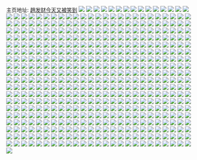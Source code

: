 主页地址: [趙发财今天又被笑到](https://weibo.com/u/5684111002) 
![](https://wx4.sinaimg.cn/mw2000/006cFWVIly1gjsr6gbiraj32c02c0e83.jpg) 
![](https://wx4.sinaimg.cn/mw2000/006cFWVIly1gjsr6ipgqvj31o0280u0x.jpg) 
![](https://wx4.sinaimg.cn/mw2000/006cFWVIly1gjsr6vbry5j31or1or1kx.jpg) 
![](https://wx4.sinaimg.cn/mw2000/006cFWVIly1gjsr6lhao8j31mx1nzqv5.jpg) 
![](https://wx4.sinaimg.cn/mw2000/006cFWVIly1gjsr69q359j31lc24g4qp.jpg) 
![](https://wx4.sinaimg.cn/mw2000/006cFWVIly1gjj5p9ngl9j33402c04qq.jpg) 
![](https://wx4.sinaimg.cn/mw2000/006cFWVIly1gjj5pb7f4vj31uq1uq1kx.jpg) 
![](https://wx4.sinaimg.cn/mw2000/006cFWVIly1gjj5p6pinlj32c02c0u0x.jpg) 
![](https://wx4.sinaimg.cn/mw2000/006cFWVIly1gjht0ataz4j32c02c04qp.jpg) 
![](https://wx4.sinaimg.cn/mw2000/006cFWVIly1gjht0crvb8j30n00yigvy.jpg) 
![](https://wx4.sinaimg.cn/mw2000/006cFWVIly1gjgtf0pxlsj316o16mkbh.jpg) 
![](https://wx4.sinaimg.cn/mw2000/006cFWVIly1gjgtf3h70oj33402c0qv5.jpg) 
![](https://wx4.sinaimg.cn/mw2000/006cFWVIly1gjgtf1l37sj316o16mhb4.jpg) 
![](https://wx4.sinaimg.cn/mw2000/006cFWVIly1gjgtf8425xj31o02807wi.jpg) 
![](https://wx4.sinaimg.cn/mw2000/006cFWVIly1gjgtg674v3j30n00ukah2.jpg) 
![](https://wx4.sinaimg.cn/mw2000/006cFWVIly1gjgtfb6g22j31o0280e82.jpg) 
![](https://wx4.sinaimg.cn/mw2000/006cFWVIly1gjgtfi16fpj32801o0npe.jpg) 
![](https://wx4.sinaimg.cn/mw2000/006cFWVIly1gjgtfee174j31o0280x6p.jpg) 
![](https://wx4.sinaimg.cn/mw2000/006cFWVIly1gjgtflgy0mj32801o0npe.jpg) 
![](https://wx4.sinaimg.cn/mw2000/006cFWVIly1gjgtg1dkv1j32801o0npe.jpg) 
![](https://wx4.sinaimg.cn/mw2000/006cFWVIly1gjgtg9x9ucj33402c0u0y.jpg) 
![](https://wx4.sinaimg.cn/mw2000/006cFWVIly1gjgtfwve0zj32801o0qv6.jpg) 
![](https://wx4.sinaimg.cn/mw2000/006cFWVIly1gjgtfoyeh9j32801o0qv6.jpg) 
![](https://wx4.sinaimg.cn/mw2000/006cFWVIly1gjgtfsaa9mj32801o0hdu.jpg) 
![](https://wx4.sinaimg.cn/mw2000/006cFWVIly1gjgtg5hr70j32801o01kz.jpg) 
![](https://wx4.sinaimg.cn/mw2000/006cFWVIly1gjgtgei4bkj32801o0qv6.jpg) 
![](https://wx4.sinaimg.cn/mw2000/006cFWVIly1gjgtezhmgbj33402c0x6p.jpg) 
![](https://wx4.sinaimg.cn/mw2000/006cFWVIly1gjgtgi0ndbj32801o0hdu.jpg) 
![](https://wx4.sinaimg.cn/mw2000/006cFWVIly1gjgqlmjvx2j31400u0jzh.jpg) 
![](https://wx4.sinaimg.cn/mw2000/006cFWVIly1gjgql7zgg2j31170u04ab.jpg) 
![](https://wx4.sinaimg.cn/mw2000/006cFWVIly1gjgqlkhnjqj31400u0do3.jpg) 
![](https://wx4.sinaimg.cn/mw2000/006cFWVIly1gjgqldgxxtj30u0140k67.jpg) 
![](https://wx4.sinaimg.cn/mw2000/006cFWVIly1gjgqlipjyij31400u0wvj.jpg) 
![](https://wx4.sinaimg.cn/mw2000/006cFWVIly1gjgqlfz111j30u012cqht.jpg) 
![](https://wx4.sinaimg.cn/mw2000/006cFWVIly1gjgqlhmu83j30u00u07fx.jpg) 
![](https://wx4.sinaimg.cn/mw2000/006cFWVIly1gjgqljno5ej31400u0ti4.jpg) 
![](https://wx4.sinaimg.cn/mw2000/006cFWVIly1gjgqlljiaij30u00u047o.jpg) 
![](https://wx4.sinaimg.cn/mw2000/006cFWVIgy1gjg656pi91j33402c07wi.jpg) 
![](https://wx4.sinaimg.cn/mw2000/006cFWVIgy1gjg65j1a2xj32801o04qq.jpg) 
![](https://wx4.sinaimg.cn/mw2000/006cFWVIgy1gjg659ke00j32c02c0hdt.jpg) 
![](https://wx4.sinaimg.cn/mw2000/006cFWVIgy1gjg65brrpoj32c02c0u0x.jpg) 
![](https://wx4.sinaimg.cn/mw2000/006cFWVIgy1gjg65doup3j32c02c0u0x.jpg) 
![](https://wx4.sinaimg.cn/mw2000/006cFWVIgy1gjg65qancaj32rp22shdt.jpg) 
![](https://wx4.sinaimg.cn/mw2000/006cFWVIly1gjcj6kvpfaj32c02c0e81.jpg) 
![](https://wx4.sinaimg.cn/mw2000/006cFWVIly1gjcj6419t9j32c02c0kjn.jpg) 
![](https://wx4.sinaimg.cn/mw2000/006cFWVIly1gjcj6j5ctoj31zc1zce81.jpg) 
![](https://wx4.sinaimg.cn/mw2000/006cFWVIly1gjcj6d5femj31o01o0qv5.jpg) 
![](https://wx4.sinaimg.cn/mw2000/006cFWVIly1gjcj6h28zfj31jp1jphdt.jpg) 
![](https://wx4.sinaimg.cn/mw2000/006cFWVIly1gjcj6f6b5bj31o01o0qv5.jpg) 
![](https://wx4.sinaimg.cn/mw2000/006cFWVIly1gjcj613vo2j32c02c0kjl.jpg) 
![](https://wx4.sinaimg.cn/mw2000/006cFWVIly1gjcj6bbfljj31o01o0x6p.jpg) 
![](https://wx4.sinaimg.cn/mw2000/006cFWVIly1gjcj65udbuj32c02c0kjm.jpg) 
![](https://wx4.sinaimg.cn/mw2000/006cFWVIly1gjadm3ye8dj314u14ungg.jpg) 
![](https://wx4.sinaimg.cn/mw2000/006cFWVIly1gj7sligy13j30u00u0dqf.jpg) 
![](https://wx4.sinaimg.cn/mw2000/006cFWVIly1gj7sljdb58j30u00u0gut.jpg) 
![](https://wx4.sinaimg.cn/mw2000/006cFWVIly1gj7slkdw61j30u00u0qdo.jpg) 
![](https://wx4.sinaimg.cn/mw2000/006cFWVIly1gj7slhgsc7j30u00u0n6i.jpg) 
![](https://wx4.sinaimg.cn/mw2000/006cFWVIly1gj32p5ffosj32801o0e82.jpg) 
![](https://wx4.sinaimg.cn/mw2000/006cFWVIly1gj32p5xyjhj30m90m948w.jpg) 
![](https://wx4.sinaimg.cn/mw2000/006cFWVIly1gj32p72ollj32c02c07wi.jpg) 
![](https://wx4.sinaimg.cn/mw2000/006cFWVIly1gj32p7fjjtj30lb0la448.jpg) 
![](https://wx4.sinaimg.cn/mw2000/006cFWVIly1gj1psrf4e3j30u00u0n6x.jpg) 
![](https://wx4.sinaimg.cn/mw2000/006cFWVIly1gj1psr04slj30mw0mw0uo.jpg) 
![](https://wx4.sinaimg.cn/mw2000/006cFWVIly1gj1psrvz4uj30u00u0k1y.jpg) 
![](https://wx4.sinaimg.cn/mw2000/006cFWVIly1giwbzsp75uj32c02c0e82.jpg) 
![](https://wx4.sinaimg.cn/mw2000/006cFWVIly1giwbzxgo9cj32c02c0hdt.jpg) 
![](https://wx4.sinaimg.cn/mw2000/006cFWVIly1giwbzudcklj32c02c0qv5.jpg) 
![](https://wx4.sinaimg.cn/mw2000/006cFWVIly1giwbzvvqwyj32c02c0kjm.jpg) 
![](https://wx4.sinaimg.cn/mw2000/006cFWVIly1giwc008wa3j31zx1zxx6p.jpg) 
![](https://wx4.sinaimg.cn/mw2000/006cFWVIly1giwbzwsfk7j31ig1ig1kx.jpg) 
![](https://wx4.sinaimg.cn/mw2000/006cFWVIly1giwbztprjzj31o01o0qv6.jpg) 
![](https://wx4.sinaimg.cn/mw2000/006cFWVIly1giwbzrm27hj31o01o0kjm.jpg) 
![](https://wx4.sinaimg.cn/mw2000/006cFWVIly1giwbzzdvm5j31o01o0qv6.jpg) 
![](https://wx4.sinaimg.cn/mw2000/006cFWVIly1gilto2vlqfj30u00u046e.jpg) 
![](https://wx4.sinaimg.cn/mw2000/006cFWVIly1gikobzmhdsj30u00u0ti3.jpg) 
![](https://wx4.sinaimg.cn/mw2000/006cFWVIly1gikoc1w6lcj31400u0qef.jpg) 
![](https://wx4.sinaimg.cn/mw2000/006cFWVIly1gikoby275nj30o50o5wh7.jpg) 
![](https://wx4.sinaimg.cn/mw2000/006cFWVIly1gikoc33bpdj30u00u0qck.jpg) 
![](https://wx4.sinaimg.cn/mw2000/006cFWVIly1gi860ld4ctj30u00u0kg2.jpg) 
![](https://wx4.sinaimg.cn/mw2000/006cFWVIly1gi85xf6ex8j30u00u0kf6.jpg) 
![](https://wx4.sinaimg.cn/mw2000/006cFWVIly1gi3gguz7nlj31ux1tykcc.jpg) 
![](https://wx4.sinaimg.cn/mw2000/006cFWVIly1gi3ggt6h8sj32c02c0npd.jpg) 
![](https://wx4.sinaimg.cn/mw2000/006cFWVIly1gi3ggwh5aaj32c02c0u0x.jpg) 
![](https://wx4.sinaimg.cn/mw2000/006cFWVIly1gi3ggxao6yj30wd0wddp8.jpg) 
![](https://wx4.sinaimg.cn/mw2000/006cFWVIly1gi3gabzbdyj32c02c0hdv.jpg) 
![](https://wx4.sinaimg.cn/mw2000/006cFWVIly1gi3gaex08ij32c02c04qs.jpg) 
![](https://wx4.sinaimg.cn/mw2000/006cFWVIly1gi3gagr00mj32c02c0b2a.jpg) 
![](https://wx4.sinaimg.cn/mw2000/006cFWVIly1gi3gahzzl5j32c02c07wi.jpg) 
![](https://wx4.sinaimg.cn/mw2000/006cFWVIly1gi3ga9urc7j3143143wsl.jpg) 
![](https://wx4.sinaimg.cn/mw2000/006cFWVIly1gi3gal3ni9j32c02c07wi.jpg) 
![](https://wx4.sinaimg.cn/mw2000/006cFWVIly1gi13mtp8o9j31400u0k1i.jpg) 
![](https://wx4.sinaimg.cn/mw2000/006cFWVIly1gi13mt8qgqj31410u0apf.jpg) 
![](https://wx4.sinaimg.cn/mw2000/006cFWVIly1gi13mubvsuj30u00u0n3y.jpg) 
![](https://wx4.sinaimg.cn/mw2000/006cFWVIly1gi13munz7kj31400u0aji.jpg) 
![](https://wx4.sinaimg.cn/mw2000/006cFWVIly1gi13mv45yvj30u00u0n6e.jpg) 
![](https://wx4.sinaimg.cn/mw2000/006cFWVIly1gi13ms5r8gj30u00u047p.jpg) 
![](https://wx4.sinaimg.cn/mw2000/006cFWVIly1gi13mvqbwij30u00u0116.jpg) 
![](https://wx4.sinaimg.cn/mw2000/006cFWVIly1gi13mw1mmjj30u00u049w.jpg) 
![](https://wx4.sinaimg.cn/mw2000/006cFWVIly1gi13msl625j30u00u0tic.jpg) 
![](https://wx4.sinaimg.cn/mw2000/006cFWVIly1ghx60np2xrj31400u0akb.jpg) 
![](https://wx4.sinaimg.cn/mw2000/006cFWVIly1ghx60n884rj31400u0wo0.jpg) 
![](https://wx4.sinaimg.cn/mw2000/006cFWVIly1ghx60mdpevj31400u0q9t.jpg) 
![](https://wx4.sinaimg.cn/mw2000/006cFWVIly1ghn5culjkrj310w0u0woz.jpg) 
![](https://wx4.sinaimg.cn/mw2000/006cFWVIly1ghn5cwpqmcj30u00u010d.jpg) 
![](https://wx4.sinaimg.cn/mw2000/006cFWVIly1ghn5cve7btj30u00u0n3v.jpg) 
![](https://wx4.sinaimg.cn/mw2000/006cFWVIly1ghn5cw28scj30u00u0jz4.jpg) 
![](https://wx4.sinaimg.cn/mw2000/006cFWVIly1ghli82my1yj32c02c0qv5.jpg) 
![](https://wx4.sinaimg.cn/mw2000/006cFWVIly1ghli7vrh45j32801o0x6p.jpg) 
![](https://wx4.sinaimg.cn/mw2000/006cFWVIly1ghli7wia73j31kw16o7wh.jpg) 
![](https://wx4.sinaimg.cn/mw2000/006cFWVIly1ghli7xmu3wj31o0280b2a.jpg) 
![](https://wx4.sinaimg.cn/mw2000/006cFWVIly1ghli7yawbcj31kw16ox6p.jpg) 
![](https://wx4.sinaimg.cn/mw2000/006cFWVIly1ghli809yrpj31o0280x6p.jpg) 
![](https://wx4.sinaimg.cn/mw2000/006cFWVIly1ghli7yzreij31o01o04qp.jpg) 
![](https://wx4.sinaimg.cn/mw2000/006cFWVIly1ghli818iahj32801o0u0x.jpg) 
![](https://wx4.sinaimg.cn/mw2000/006cFWVIly1ghli7zhhjcj31yk1gy4qp.jpg) 
![](https://wx4.sinaimg.cn/mw2000/006cFWVIly1ghkykf4l87j31kw16o1kx.jpg) 
![](https://wx4.sinaimg.cn/mw2000/006cFWVIly1ghkykefsplj316o1kwqpe.jpg) 
![](https://wx4.sinaimg.cn/mw2000/006cFWVIly1ghkykg9sosj33402c0b2a.jpg) 
![](https://wx4.sinaimg.cn/mw2000/006cFWVIly1ghkykaxgg3j30n00uo7e9.jpg) 
![](https://wx4.sinaimg.cn/mw2000/006cFWVIly1ghkyke0tucj30n00yi4dv.jpg) 
![](https://wx4.sinaimg.cn/mw2000/006cFWVIly1ghkykbrf84j30n01a0dvd.jpg) 
![](https://wx4.sinaimg.cn/mw2000/006cFWVIly1ghkykbajxtj30n00yiduo.jpg) 
![](https://wx4.sinaimg.cn/mw2000/006cFWVIly1ghkykd11uvj30n00yi4b4.jpg) 
![](https://wx4.sinaimg.cn/mw2000/006cFWVIly1ghkykahz38j30n00yiaoz.jpg) 
![](https://wx4.sinaimg.cn/mw2000/006cFWVIly1ghkq9qvi7ij30u00u012o.jpg) 
![](https://wx4.sinaimg.cn/mw2000/006cFWVIly1ghkq9phz40j30u00u0gv6.jpg) 
![](https://wx4.sinaimg.cn/mw2000/006cFWVIly1ghkq9rdqocj30u00u0aiw.jpg) 
![](https://wx4.sinaimg.cn/mw2000/006cFWVIly1ghki1hp4buj30n00yi49m.jpg) 
![](https://wx4.sinaimg.cn/mw2000/006cFWVIly1ghf3e23i9cj31400u0dp8.jpg) 
![](https://wx4.sinaimg.cn/mw2000/006cFWVIly1ghf3e1ogexj30u00u0k4i.jpg) 
![](https://wx4.sinaimg.cn/mw2000/006cFWVIly1ghf3e2fj17j31400u07e8.jpg) 
![](https://wx4.sinaimg.cn/mw2000/006cFWVIly1ghf3e2sjh1j31400u0gvh.jpg) 
![](https://wx4.sinaimg.cn/mw2000/006cFWVIly1ghbc2zzjtoj30u00u0wlc.jpg) 
![](https://wx4.sinaimg.cn/mw2000/006cFWVIly1ghbc313o16j30u00u077z.jpg) 
![](https://wx4.sinaimg.cn/mw2000/006cFWVIly1ghaelx4fxwj31400u0476.jpg) 
![](https://wx4.sinaimg.cn/mw2000/006cFWVIly1gh6n25tg3dj30u00u04qp.jpg) 
![](https://wx4.sinaimg.cn/mw2000/006cFWVIly1gh4v2pp0mtj33402c0qv6.jpg) 
![](https://wx4.sinaimg.cn/mw2000/006cFWVIly1gh4v2vchuaj32c02c0u10.jpg) 
![](https://wx4.sinaimg.cn/mw2000/006cFWVIly1gh4v2olbwaj33402c0u0y.jpg) 
![](https://wx4.sinaimg.cn/mw2000/006cFWVIly1gh4v2qof7uj33402c0kjm.jpg) 
![](https://wx4.sinaimg.cn/mw2000/006cFWVIly1gh4v2st18wj33402c01ky.jpg) 
![](https://wx4.sinaimg.cn/mw2000/006cFWVIly1gh4v2rrscaj33402c0x6p.jpg) 
![](https://wx4.sinaimg.cn/mw2000/006cFWVIly1gh4v19ir42j30xo0u0gu8.jpg) 
![](https://wx4.sinaimg.cn/mw2000/006cFWVIly1gh4v1963y0j31400u04ah.jpg) 
![](https://wx4.sinaimg.cn/mw2000/006cFWVIly1gh4v19vconj30u0140gz1.jpg) 
![](https://wx4.sinaimg.cn/mw2000/006cFWVIly1gh4v1a7ch2j31400u0tke.jpg) 
![](https://wx4.sinaimg.cn/mw2000/006cFWVIly1gh4v1au4w1j31400u0qei.jpg) 
![](https://wx4.sinaimg.cn/mw2000/006cFWVIly1gh4v1ajhcsj31400u0dqb.jpg) 
![](https://wx4.sinaimg.cn/mw2000/006cFWVIly1gh01gzp4roj32801o0hdu.jpg) 
![](https://wx4.sinaimg.cn/mw2000/006cFWVIly1gh01h2oh1hj32801o0qv5.jpg) 
![](https://wx4.sinaimg.cn/mw2000/006cFWVIly1gh01gvsubmj32801o0e82.jpg) 
![](https://wx4.sinaimg.cn/mw2000/006cFWVIly1ggn1w2cobkj31m61m64qp.jpg) 
![](https://wx4.sinaimg.cn/mw2000/006cFWVIly1ggn1w9pt2cj31lm1lm4qp.jpg) 
![](https://wx4.sinaimg.cn/mw2000/006cFWVIly1ggn1w77oewj31o01o01kx.jpg) 
![](https://wx4.sinaimg.cn/mw2000/006cFWVIly1ggn1w5g1nvj31o01o07wh.jpg) 
![](https://wx4.sinaimg.cn/mw2000/006cFWVIly1ggn1w3604jj30sn0uqth4.jpg) 
![](https://wx4.sinaimg.cn/mw2000/006cFWVIly1ggn1we374pj31o01o04qp.jpg) 
![](https://wx4.sinaimg.cn/mw2000/006cFWVIly1ggn1wgb3wbj31lv1lv4qp.jpg) 
![](https://wx4.sinaimg.cn/mw2000/006cFWVIly1ggn1wbr0nsj31o01o01kx.jpg) 
![](https://wx4.sinaimg.cn/mw2000/006cFWVIly1ggn1wiyqqbj31o01o04qp.jpg) 
![](https://wx4.sinaimg.cn/mw2000/006cFWVIly1ggmqc88yx5j30u00u00vb.jpg) 
![](https://wx4.sinaimg.cn/mw2000/006cFWVIly1ggmqca436dj31e61e61kx.jpg) 
![](https://wx4.sinaimg.cn/mw2000/006cFWVIly1ggmqc8mhgqj30u00u0act.jpg) 
![](https://wx4.sinaimg.cn/mw2000/006cFWVIly1ggmqc7bhghj32c02c0h5q.jpg) 
![](https://wx4.sinaimg.cn/mw2000/006cFWVIly1ggju9osvamj32c02c0kbk.jpg) 
![](https://wx4.sinaimg.cn/mw2000/006cFWVIly1ggju9tt00qj32c02c0e83.jpg) 
![](https://wx4.sinaimg.cn/mw2000/006cFWVIly1ggju9vjd76j32c02c0ase.jpg) 
![](https://wx4.sinaimg.cn/mw2000/006cFWVIly1ggju9fmet6j31n21m64qp.jpg) 
![](https://wx4.sinaimg.cn/mw2000/006cFWVIly1ggju9n0ff4j32c02c01kx.jpg) 
![](https://wx4.sinaimg.cn/mw2000/006cFWVIly1ggju9zduvgj31nm1o07wh.jpg) 
![](https://wx4.sinaimg.cn/mw2000/006cFWVIly1ggju9i4181j32io1f0kjl.jpg) 
![](https://wx4.sinaimg.cn/mw2000/006cFWVIly1ggju9ixcioj316o1ku15q.jpg) 
![](https://wx4.sinaimg.cn/mw2000/006cFWVIly1ggju9lb96jj32io1f0npd.jpg) 
![](https://wx4.sinaimg.cn/mw2000/006cFWVIly1gghbh08gx8j31o0280kjl.jpg) 
![](https://wx4.sinaimg.cn/mw2000/006cFWVIly1gghbgxt4fuj32c02c0hdt.jpg) 
![](https://wx4.sinaimg.cn/mw2000/006cFWVIly1gghbh1ahhyj32801o0hdt.jpg) 
![](https://wx4.sinaimg.cn/mw2000/006cFWVIly1ggf4lj13bfj32c02c04ca.jpg) 
![](https://wx4.sinaimg.cn/mw2000/006cFWVIly1ggf4milct9j31o01o0twb.jpg) 
![](https://wx4.sinaimg.cn/mw2000/006cFWVIly1ggf4mdh4mej31400u0ti2.jpg) 
![](https://wx4.sinaimg.cn/mw2000/006cFWVIly1ggf4n2i9cej32801o0hdt.jpg) 
![](https://wx4.sinaimg.cn/mw2000/006cFWVIly1ggf4lck36nj30ed0edmx1.jpg) 
![](https://wx4.sinaimg.cn/mw2000/006cFWVIly1ggf4nbewljj32801o0u0x.jpg) 
![](https://wx4.sinaimg.cn/mw2000/006cFWVIly1ggf4nfnuvxj32801o0kj8.jpg) 
![](https://wx4.sinaimg.cn/mw2000/006cFWVIly1ggf4pej6g5j33402c0hdy.jpg) 
![](https://wx4.sinaimg.cn/mw2000/006cFWVIly1ggf4phokm1j31o01o04qp.jpg) 
![](https://wx4.sinaimg.cn/mw2000/006cFWVIly1ggf4jcw63zj32c02c0na3.jpg) 
![](https://wx4.sinaimg.cn/mw2000/006cFWVIly1ggf4jqeglzj31ir1cfkjl.jpg) 
![](https://wx4.sinaimg.cn/mw2000/006cFWVIly1ggf4jiebupj30uq0sqgrg.jpg) 
![](https://wx4.sinaimg.cn/mw2000/006cFWVIly1ggf4jyl84cj32c02c0e81.jpg) 
![](https://wx4.sinaimg.cn/mw2000/006cFWVIly1ggf4k3qlpcj32c02c0000.jpg) 
![](https://wx4.sinaimg.cn/mw2000/006cFWVIly1ggf4k1bdxqj32c02c0kjl.jpg) 
![](https://wx4.sinaimg.cn/mw2000/006cFWVIly1ggdy3r7vgnj31400u0gzo.jpg) 
![](https://wx4.sinaimg.cn/mw2000/006cFWVIly1ggdy3q0zzfj32c02c0qv5.jpg) 
![](https://wx4.sinaimg.cn/mw2000/006cFWVIly1ggdy3sf1ogj31400u0qe1.jpg) 
![](https://wx4.sinaimg.cn/mw2000/006cFWVIly1ggdy3kheqmj32801o0hdt.jpg) 
![](https://wx4.sinaimg.cn/mw2000/006cFWVIly1ggdy3mgjkzj32c02c0atx.jpg) 
![](https://wx4.sinaimg.cn/mw2000/006cFWVIly1ggdy3hbkxaj31o01o0e81.jpg) 
![](https://wx4.sinaimg.cn/mw2000/006cFWVIly1ggbn608d1tj32c02c0axq.jpg) 
![](https://wx4.sinaimg.cn/mw2000/006cFWVIly1ggbn5ybtqtj321d2901ky.jpg) 
![](https://wx4.sinaimg.cn/mw2000/006cFWVIly1ggbn663gexj32c02c0npd.jpg) 
![](https://wx4.sinaimg.cn/mw2000/006cFWVIly1ggbn67hdbjj32c02c0h0y.jpg) 
![](https://wx4.sinaimg.cn/mw2000/006cFWVIly1ggbn6tgssjj30u00u0hdt.jpg) 
![](https://wx4.sinaimg.cn/mw2000/006cFWVIly1ggbn5v80x3j32c02c0x6p.jpg) 
![](https://wx4.sinaimg.cn/mw2000/006cFWVIly1ggbn6e1dc3j32c02c0npd.jpg) 
![](https://wx4.sinaimg.cn/mw2000/006cFWVIly1ggbn6gnps2j30u00u042a.jpg) 
![](https://wx4.sinaimg.cn/mw2000/006cFWVIly1ggbn6fpq3aj32c02c0e0n.jpg) 
![](https://wx4.sinaimg.cn/mw2000/006cFWVIly1gg62cckgwtj30u00u0gug.jpg) 
![](https://wx4.sinaimg.cn/mw2000/006cFWVIly1gg62cfd1idj32c02c0b29.jpg) 
![](https://wx4.sinaimg.cn/mw2000/006cFWVIly1gg62c8g71wj32c02alx6p.jpg) 
![](https://wx4.sinaimg.cn/mw2000/006cFWVIly1gg62c40lfij31400u04a1.jpg) 
![](https://wx4.sinaimg.cn/mw2000/006cFWVIly1gg62c5t4plj31o01o04qp.jpg) 
![](https://wx4.sinaimg.cn/mw2000/006cFWVIly1gg62cd7j3hj31400u04cc.jpg) 
![](https://wx4.sinaimg.cn/mw2000/006cFWVIly1gg62caa3wrj31o01o0b29.jpg) 
![](https://wx4.sinaimg.cn/mw2000/006cFWVIly1gg62cdmxotj30up0uwjxc.jpg) 
![](https://wx4.sinaimg.cn/mw2000/006cFWVIly1gg62cbyuksj31o01o04qp.jpg) 
![](https://wx4.sinaimg.cn/mw2000/006cFWVIly1gg4siue2m8j30jl0js42u.jpg) 
![](https://wx4.sinaimg.cn/mw2000/006cFWVIly1gg4situ6v0j30u00u0gsa.jpg) 
![](https://wx4.sinaimg.cn/mw2000/006cFWVIly1gg4sj4snpnj33402c0e82.jpg) 
![](https://wx4.sinaimg.cn/mw2000/006cFWVIly1gg4sj1di03j31o01o04qp.jpg) 
![](https://wx4.sinaimg.cn/mw2000/006cFWVIly1gg4sj0cp7jj31o01o0u0x.jpg) 
![](https://wx4.sinaimg.cn/mw2000/006cFWVIly1gg4sj25pmkj31o01o01bi.jpg) 
![](https://wx4.sinaimg.cn/mw2000/006cFWVIly1gg4sj36mfej318z1cbe59.jpg) 
![](https://wx4.sinaimg.cn/mw2000/006cFWVIly1gg4sixfkr3j32c02c0u0z.jpg) 
![](https://wx4.sinaimg.cn/mw2000/006cFWVIly1gg4siz35v7j31o01o0qv5.jpg) 
![](https://wx4.sinaimg.cn/mw2000/006cFWVIly1gg3ia4zb65j30u00u0avt.jpg) 
![](https://wx4.sinaimg.cn/mw2000/006cFWVIly1gg2kem9nksj32c02c0u0y.jpg) 
![](https://wx4.sinaimg.cn/mw2000/006cFWVIly1gg2kemyl31j31o01o0qtt.jpg) 
![](https://wx4.sinaimg.cn/mw2000/006cFWVIly1gg2keo6cwij32c02c0kjl.jpg) 
![](https://wx4.sinaimg.cn/mw2000/006cFWVIly1gg2keouydpj31o01o01kx.jpg) 
![](https://wx4.sinaimg.cn/mw2000/006cFWVIly1gg2keptz0uj31o01o01kx.jpg) 
![](https://wx4.sinaimg.cn/mw2000/006cFWVIly1gg2kel6srcj31o01o01kx.jpg) 
![](https://wx4.sinaimg.cn/mw2000/006cFWVIly1gg2keqeqwzj32c02c0kjl.jpg) 
![](https://wx4.sinaimg.cn/mw2000/006cFWVIly1gg2kerwm43j31o01o04qp.jpg) 
![](https://wx4.sinaimg.cn/mw2000/006cFWVIly1gg2ker8d82j32c02c0npd.jpg) 
![](https://wx4.sinaimg.cn/mw2000/006cFWVIly1gfz02c204lj32c02c04qq.jpg) 
![](https://wx4.sinaimg.cn/mw2000/006cFWVIly1gfz029jxqdj31js1jskhp.jpg) 
![](https://wx4.sinaimg.cn/mw2000/006cFWVIly1gfz02dfb2cj31qm1qmb29.jpg) 
![](https://wx4.sinaimg.cn/mw2000/006cFWVIly1gfz02a1d7gj31me1o01kx.jpg) 
![](https://wx4.sinaimg.cn/mw2000/006cFWVIly1gfz02b1oybj32c02c07wi.jpg) 
![](https://wx4.sinaimg.cn/mw2000/006cFWVIly1gfz0291w93j31lm1lm4qp.jpg) 
![](https://wx4.sinaimg.cn/mw2000/006cFWVIly1gfz02eena0j32c02c0dth.jpg) 
![](https://wx4.sinaimg.cn/mw2000/006cFWVIly1gfz02fofnmj32c02c01ky.jpg) 
![](https://wx4.sinaimg.cn/mw2000/006cFWVIly1gfz02mxknjj30ku0kj79r.jpg) 
![](https://wx4.sinaimg.cn/mw2000/006cFWVIly1gfvig3k043j30jg0l6gpj.jpg) 
![](https://wx4.sinaimg.cn/mw2000/006cFWVIly1gfso0qpblsj31400u0ac7.jpg) 
![](https://wx4.sinaimg.cn/mw2000/006cFWVIly1gfso0r2ivrj30j60i6q48.jpg) 
![](https://wx4.sinaimg.cn/mw2000/006cFWVIly1gfprvztwc7j32c02c0tqp.jpg) 
![](https://wx4.sinaimg.cn/mw2000/006cFWVIly1gfoqrerb5sj30u00u0teb.jpg) 
![](https://wx4.sinaimg.cn/mw2000/006cFWVIly1gfoqrek8mcj30u00u0ae2.jpg) 
![](https://wx4.sinaimg.cn/mw2000/006cFWVIly1gfoqre6lfuj32c02c0b29.jpg) 
![](https://wx4.sinaimg.cn/mw2000/006cFWVIly1gfoqrdo7q8j30u00u07ah.jpg) 
![](https://wx4.sinaimg.cn/mw2000/006cFWVIly1gfoiog1pzrj32c02c0dwt.jpg) 
![](https://wx4.sinaimg.cn/mw2000/006cFWVIly1gfoioe9u6pj32c02c0hdt.jpg) 
![](https://wx4.sinaimg.cn/mw2000/006cFWVIly1gfoiohvgskj32c02c07h1.jpg) 
![](https://wx4.sinaimg.cn/mw2000/006cFWVIly1gfoiok58g6j32c02c0tz8.jpg) 
![](https://wx4.sinaimg.cn/mw2000/006cFWVIly1gfhs6gq4tgj32c02c0ngb.jpg) 
![](https://wx4.sinaimg.cn/mw2000/006cFWVIly1gfhs6l0sboj32c02c01dq.jpg) 
![](https://wx4.sinaimg.cn/mw2000/006cFWVIly1gfhs6i4nknj32c02c0x2s.jpg) 
![](https://wx4.sinaimg.cn/mw2000/006cFWVIly1gfhs6myaztj31o01o04pr.jpg) 
![](https://wx4.sinaimg.cn/mw2000/006cFWVIly1gfhs6m4ue5j31o01o0x2x.jpg) 
![](https://wx4.sinaimg.cn/mw2000/006cFWVIly1gfhs6miva3j31o01o0nmo.jpg) 
![](https://wx4.sinaimg.cn/mw2000/006cFWVIly1gfhs6jjnm8j32c02c0e4o.jpg) 
![](https://wx4.sinaimg.cn/mw2000/006cFWVIly1gfhs6yt02mj32yo1o01ky.jpg) 
![](https://wx4.sinaimg.cn/mw2000/006cFWVIly1gfhs6frzkxj31na1na1hj.jpg) 
![](https://wx4.sinaimg.cn/mw2000/006cFWVIly1gfea79wtn5j31o0280e81.jpg) 
![](https://wx4.sinaimg.cn/mw2000/006cFWVIly1gfea791312j31o0280b29.jpg) 
![](https://wx4.sinaimg.cn/mw2000/006cFWVIly1gfea77sfc2j31o0280e81.jpg) 
![](https://wx4.sinaimg.cn/mw2000/006cFWVIly1gfe4d22g0vj32c02c0au9.jpg) 
![](https://wx4.sinaimg.cn/mw2000/006cFWVIly1gfc465gm95j31o01o0hb7.jpg) 
![](https://wx4.sinaimg.cn/mw2000/006cFWVIly1gfardo45k4j31f91f91kx.jpg) 
![](https://wx4.sinaimg.cn/mw2000/006cFWVIly1gfare61i6xj32c02c0hdt.jpg) 
![](https://wx4.sinaimg.cn/mw2000/006cFWVIly1gfardtkbilj32c02c0u0x.jpg) 
![](https://wx4.sinaimg.cn/mw2000/006cFWVIly1gfardxbnrij32c02c0npd.jpg) 
![](https://wx4.sinaimg.cn/mw2000/006cFWVIly1gfardyzfx8j31o01o04qj.jpg) 
![](https://wx4.sinaimg.cn/mw2000/006cFWVIly1gfare8imicj32c02c0e81.jpg) 
![](https://wx4.sinaimg.cn/mw2000/006cFWVIly1gfare0ljjaj31o01o04qp.jpg) 
![](https://wx4.sinaimg.cn/mw2000/006cFWVIly1gfare3texij31o01o0b0p.jpg) 
![](https://wx4.sinaimg.cn/mw2000/006cFWVIly1gfare2594aj31o01o0ay1.jpg) 
![](https://wx4.sinaimg.cn/mw2000/006cFWVIly1gf9ncstiqoj32c02c0x6p.jpg) 
![](https://wx4.sinaimg.cn/mw2000/006cFWVIly1gf9ncu3mfqj32c02c0x6p.jpg) 
![](https://wx4.sinaimg.cn/mw2000/006cFWVIly1gf9ncvyj3tj32c02c0u0x.jpg) 
![](https://wx4.sinaimg.cn/mw2000/006cFWVIly1gf9ncv3pd3j32c02c0hdt.jpg) 
![](https://wx4.sinaimg.cn/mw2000/006cFWVIly1gf9nd1d9hjj33402c0npe.jpg) 
![](https://wx4.sinaimg.cn/mw2000/006cFWVIly1gf9ncxb5yyj32c02c04qq.jpg) 
![](https://wx4.sinaimg.cn/mw2000/006cFWVIly1gf9nczcmb3j32801o0e81.jpg) 
![](https://wx4.sinaimg.cn/mw2000/006cFWVIly1gf9ncyjoiyj32801o0hdt.jpg) 
![](https://wx4.sinaimg.cn/mw2000/006cFWVIly1gf9nd00fbfj32801o0b29.jpg) 
![](https://wx4.sinaimg.cn/mw2000/006cFWVIly1gf19a3eivgj316o1kwdxt.jpg) 
![](https://wx4.sinaimg.cn/mw2000/006cFWVIly1gf07ew0g30j30u0140dkn.jpg) 
![](https://wx4.sinaimg.cn/mw2000/006cFWVIly1gez9q0bzioj30ku11244z.jpg) 
![](https://wx4.sinaimg.cn/mw2000/006cFWVIly1gey9w9ii11j32c02c0wxa.jpg) 
![](https://wx4.sinaimg.cn/mw2000/006cFWVIly1gey9w88ambj30u00sqgqd.jpg) 
![](https://wx4.sinaimg.cn/mw2000/006cFWVIly1gey9wjbdf8j32c02c0qv5.jpg) 
![](https://wx4.sinaimg.cn/mw2000/006cFWVIly1gey9wg7cb8j32c02c0u0z.jpg) 
![](https://wx4.sinaimg.cn/mw2000/006cFWVIly1gey9waln7hj30u00u0jw7.jpg) 
![](https://wx4.sinaimg.cn/mw2000/006cFWVIly1gey9wmaj73j32c02c0x6p.jpg) 
![](https://wx4.sinaimg.cn/mw2000/006cFWVIly1gey9wp5e1fj32c02c0u0x.jpg) 
![](https://wx4.sinaimg.cn/mw2000/006cFWVIly1gey9ws23lcj32c02c01ky.jpg) 
![](https://wx4.sinaimg.cn/mw2000/006cFWVIly1gey9wuxbn3j32c02c0kjl.jpg) 
![](https://wx4.sinaimg.cn/mw2000/006cFWVIly1geujutwu87j32c02c0e82.jpg) 
![](https://wx4.sinaimg.cn/mw2000/006cFWVIly1geujuqi7uij32c02c0npd.jpg) 
![](https://wx4.sinaimg.cn/mw2000/006cFWVIly1geujuw9zjjj31tl1m2e81.jpg) 
![](https://wx4.sinaimg.cn/mw2000/006cFWVIly1gerrs8x8p9j30u0160wsx.jpg) 
![](https://wx4.sinaimg.cn/mw2000/006cFWVIly1gegrtn8pdwj33402c0hdv.jpg) 
![](https://wx4.sinaimg.cn/mw2000/006cFWVIly1gegrtpixl7j32ry22yhdu.jpg) 
![](https://wx4.sinaimg.cn/mw2000/006cFWVIly1gegrtlwyw0j33402c07wi.jpg) 
![](https://wx4.sinaimg.cn/mw2000/006cFWVIly1gegrtraibaj30u00u00wf.jpg) 
![](https://wx4.sinaimg.cn/mw2000/006cFWVIly1gegrtqor18j32c02c0x6p.jpg) 
![](https://wx4.sinaimg.cn/mw2000/006cFWVIly1gegrtrxbdoj32c02c0u0x.jpg) 
![](https://wx4.sinaimg.cn/mw2000/006cFWVIly1geg9lnvn4kj32c02c0b29.jpg) 
![](https://wx4.sinaimg.cn/mw2000/006cFWVIly1geg9lmg8itj33402c0npd.jpg) 
![](https://wx4.sinaimg.cn/mw2000/006cFWVIly1geg9li73z1j32c02c0e81.jpg) 
![](https://wx4.sinaimg.cn/mw2000/006cFWVIly1geg9ljxt20j31o01o07wh.jpg) 
![](https://wx4.sinaimg.cn/mw2000/006cFWVIly1geg9ll8fczj32c02c0npd.jpg) 
![](https://wx4.sinaimg.cn/mw2000/006cFWVIly1geg9lj1svbj31o01o07wh.jpg) 
![](https://wx4.sinaimg.cn/mw2000/006cFWVIly1gefpubm6spj31o01o0kjl.jpg) 
![](https://wx4.sinaimg.cn/mw2000/006cFWVIly1gefpu336g3j320i20iu0x.jpg) 
![](https://wx4.sinaimg.cn/mw2000/006cFWVIly1gefpu7b7ohj31o01o0kjl.jpg) 
![](https://wx4.sinaimg.cn/mw2000/006cFWVIly1gefpu52p7sj31o01o0kjl.jpg) 
![](https://wx4.sinaimg.cn/mw2000/006cFWVIly1gefpu617pbj32c02c0npd.jpg) 
![](https://wx4.sinaimg.cn/mw2000/006cFWVIly1gefpuaambhj31o01o0kjl.jpg) 
![](https://wx4.sinaimg.cn/mw2000/006cFWVIly1gefpujb3ixj33402c0e82.jpg) 
![](https://wx4.sinaimg.cn/mw2000/006cFWVIly1gefpu9elrwj31o01o0kjl.jpg) 
![](https://wx4.sinaimg.cn/mw2000/006cFWVIly1gefpugrgwfj33402c0e83.jpg) 
![](https://wx4.sinaimg.cn/mw2000/006cFWVIly1geej3mdhl6j32c02c07wi.jpg) 
![](https://wx4.sinaimg.cn/mw2000/006cFWVIly1geej36lqcsj31400u0gtp.jpg) 
![](https://wx4.sinaimg.cn/mw2000/006cFWVIly1geej37t373j30u00u0ahe.jpg) 
![](https://wx4.sinaimg.cn/mw2000/006cFWVIly1geej3d2rfqj32c02c0kjl.jpg) 
![](https://wx4.sinaimg.cn/mw2000/006cFWVIly1gdzht4az50j33402c0kjp.jpg) 
![](https://wx4.sinaimg.cn/mw2000/006cFWVIly1gdzht5nnwjj33402c01kz.jpg) 
![](https://wx4.sinaimg.cn/mw2000/006cFWVIly1gdzht6llg8j33402c0qv6.jpg) 
![](https://wx4.sinaimg.cn/mw2000/006cFWVIly1gdzht7ejj4j31nv1nv1gs.jpg) 
![](https://wx4.sinaimg.cn/mw2000/006cFWVIly1gdzht87evoj31o01o0kjl.jpg) 
![](https://wx4.sinaimg.cn/mw2000/006cFWVIly1gdzht16nmtj31o01o04qr.jpg) 
![](https://wx4.sinaimg.cn/mw2000/006cFWVIly1gdzht9cjwmj32c02c0e7m.jpg) 
![](https://wx4.sinaimg.cn/mw2000/006cFWVIly1gdzhtfk58cj31o01o04qp.jpg) 
![](https://wx4.sinaimg.cn/mw2000/006cFWVIly1gdzhth1wvbj32c02c01kn.jpg) 
![](https://wx4.sinaimg.cn/mw2000/006cFWVIly1gdr5wyrn2pj32c02c0qv5.jpg) 
![](https://wx4.sinaimg.cn/mw2000/006cFWVIly1gdr5x0gzakj31o01o0e81.jpg) 
![](https://wx4.sinaimg.cn/mw2000/006cFWVIly1gdr5x56b25j32c02c0b2c.jpg) 
![](https://wx4.sinaimg.cn/mw2000/006cFWVIly1gdnqnzqcpwj32c02c0kjl.jpg) 
![](https://wx4.sinaimg.cn/mw2000/006cFWVIly1gdnqo0v5opj322p22pe81.jpg) 
![](https://wx4.sinaimg.cn/mw2000/006cFWVIly1gdnqny3ohpj32c02c0hdt.jpg) 
![](https://wx4.sinaimg.cn/mw2000/006cFWVIly1gdnqmzq9ldj31o01o0e81.jpg) 
![](https://wx4.sinaimg.cn/mw2000/006cFWVIly1gdj14l9956j32c02c0qv5.jpg) 
![](https://wx4.sinaimg.cn/mw2000/006cFWVIly1gdj14mc4wvj32c02c0u0x.jpg) 
![](https://wx4.sinaimg.cn/mw2000/006cFWVIly1gdj14naxarj32c02c0u0x.jpg) 
![](https://wx4.sinaimg.cn/mw2000/006cFWVIly1gdiq68ns7qj31g11xfb29.jpg) 
![](https://wx4.sinaimg.cn/mw2000/006cFWVIly1gdiq69ky8rj31o0280u0x.jpg) 
![](https://wx4.sinaimg.cn/mw2000/006cFWVIly1gdiq6adcjoj31o01o0b29.jpg) 
![](https://wx4.sinaimg.cn/mw2000/006cFWVIly1gdiq6bc2ckj32411ma4qq.jpg) 
![](https://wx4.sinaimg.cn/mw2000/006cFWVIly1gdiq67y0eyj31bc0vkn9h.jpg) 
![](https://wx4.sinaimg.cn/mw2000/006cFWVIly1gdiq6cf7gtj31o01oce81.jpg) 
![](https://wx4.sinaimg.cn/mw2000/006cFWVIly1gdiq6dnwxyj32801o0qv5.jpg) 
![](https://wx4.sinaimg.cn/mw2000/006cFWVIly1gdiq6f8cegj30rv0rlafp.jpg) 
![](https://wx4.sinaimg.cn/mw2000/006cFWVIly1gdiq6elkyoj32801o0qv5.jpg) 
![](https://wx4.sinaimg.cn/mw2000/006cFWVIly1gdas2z0z81j31400u0k6j.jpg) 
![](https://wx4.sinaimg.cn/mw2000/006cFWVIly1gdas32u8nqj33402c0u0y.jpg) 
![](https://wx4.sinaimg.cn/mw2000/006cFWVIly1gdas2xgwi1j33402c01kz.jpg) 
![](https://wx4.sinaimg.cn/mw2000/006cFWVIly1gd9xfc8i9ij32c02c0kjl.jpg) 
![](https://wx4.sinaimg.cn/mw2000/006cFWVIly1gd9xfjmj7aj31s71s7u0x.jpg) 
![](https://wx4.sinaimg.cn/mw2000/006cFWVIly1gd9xffrzi6j32c02c0u0x.jpg) 
![](https://wx4.sinaimg.cn/mw2000/006cFWVIly1gd9xfmnfyoj32c02c0npd.jpg) 
![](https://wx4.sinaimg.cn/mw2000/006cFWVIly1gd9xfp4n9aj32c02c0u0x.jpg) 
![](https://wx4.sinaimg.cn/mw2000/006cFWVIly1gd9xfvrzoij32c02c0qv5.jpg) 
![](https://wx4.sinaimg.cn/mw2000/006cFWVIly1gd9xfziqxej31k41k47wh.jpg) 
![](https://wx4.sinaimg.cn/mw2000/006cFWVIly1gd9xfs4q5vj32c02c01kz.jpg) 
![](https://wx4.sinaimg.cn/mw2000/006cFWVIly1gd9xftnkyej31o01o0b29.jpg) 
![](https://wx4.sinaimg.cn/mw2000/006cFWVIly1gd8rlrytv8j31o01o01kx.jpg) 
![](https://wx4.sinaimg.cn/mw2000/006cFWVIly1gd8rlp891hj32b42ln4qr.jpg) 
![](https://wx4.sinaimg.cn/mw2000/006cFWVIly1gd8rlya0cqj31o01o0noz.jpg) 
![](https://wx4.sinaimg.cn/mw2000/006cFWVIly1gd8rlfzvydj31k91it7st.jpg) 
![](https://wx4.sinaimg.cn/mw2000/006cFWVIly1gd8rm5su3jj31o01o01kx.jpg) 
![](https://wx4.sinaimg.cn/mw2000/006cFWVIly1gd8rm1w58kj31o01o01kx.jpg) 
![](https://wx4.sinaimg.cn/mw2000/006cFWVIly1gd7rb93w73j31nv1nve81.jpg) 
![](https://wx4.sinaimg.cn/mw2000/006cFWVIly1gd7rbauno7j31400u04i2.jpg) 
![](https://wx4.sinaimg.cn/mw2000/006cFWVIly1gd7rb7l67fj31nv1nvb29.jpg) 
![](https://wx4.sinaimg.cn/mw2000/006cFWVIly1gd7rb9qzttj31nv1nv4qp.jpg) 
![](https://wx4.sinaimg.cn/mw2000/006cFWVIly1gd7rb8bp93j31w01w0kjl.jpg) 
![](https://wx4.sinaimg.cn/mw2000/006cFWVIly1gd7rbad6kpj31nv1nvhdt.jpg) 
![](https://wx4.sinaimg.cn/mw2000/006cFWVIly1gd6n4512pqj31o01o0b0h.jpg) 
![](https://wx4.sinaimg.cn/mw2000/006cFWVIly1gd6n46bejgj32c02c0x6p.jpg) 
![](https://wx4.sinaimg.cn/mw2000/006cFWVIly1gd6n45gvgej31o01o01be.jpg) 
![](https://wx4.sinaimg.cn/mw2000/006cFWVIly1gd45o0zbrnj32c02c0npd.jpg) 
![](https://wx4.sinaimg.cn/mw2000/006cFWVIly1gd45mmxcmuj33402c01ky.jpg) 
![](https://wx4.sinaimg.cn/mw2000/006cFWVIly1gd45mkj977j33402c0b2a.jpg) 
![](https://wx4.sinaimg.cn/mw2000/006cFWVIly1gd30kpmxxcj30sg0shq4k.jpg) 
![](https://wx4.sinaimg.cn/mw2000/006cFWVIly1gd30kszh04j31ls1lsnpd.jpg) 
![](https://wx4.sinaimg.cn/mw2000/006cFWVIly1gd0lakknanj32c02c0kjn.jpg) 
![](https://wx4.sinaimg.cn/mw2000/006cFWVIly1gd0lajdlnbj32c02c0kjn.jpg) 
![](https://wx4.sinaimg.cn/mw2000/006cFWVIly1gd0lasa155j32c02c0kjn.jpg) 
![](https://wx4.sinaimg.cn/mw2000/006cFWVIly1gd0lay4wc5j32c02c0npf.jpg) 
![](https://wx4.sinaimg.cn/mw2000/006cFWVIly1gcx0ilhxeqj324y24ykjl.jpg) 
![](https://wx4.sinaimg.cn/mw2000/006cFWVIly1gcx0iyud0qj32c02c07wi.jpg) 
![](https://wx4.sinaimg.cn/mw2000/006cFWVIly1gcx1kqkbw3j32c02c0qv6.jpg) 
![](https://wx4.sinaimg.cn/mw2000/006cFWVIly1gcus8y3nycj31o01o0hdt.jpg) 
![](https://wx4.sinaimg.cn/mw2000/006cFWVIly1gcus90mc4bj31o01o0kjl.jpg) 
![](https://wx4.sinaimg.cn/mw2000/006cFWVIly1gcus93aq8qj31o01o0kjl.jpg) 
![](https://wx4.sinaimg.cn/mw2000/006cFWVIly1gcus95lzutj31o01o0e81.jpg) 
![](https://wx4.sinaimg.cn/mw2000/006cFWVIly1gcus98vhxaj32c02c07wh.jpg) 
![](https://wx4.sinaimg.cn/mw2000/006cFWVIly1gcus9bsdgzj31o01o07wh.jpg) 
![](https://wx4.sinaimg.cn/mw2000/006cFWVIly1gctvcadl5oj328p28pu0y.jpg) 
![](https://wx4.sinaimg.cn/mw2000/006cFWVIly1gctvc0stzxj32c02c07wi.jpg) 
![](https://wx4.sinaimg.cn/mw2000/006cFWVIly1gctvcblvyaj32c02c01ky.jpg) 
![](https://wx4.sinaimg.cn/mw2000/006cFWVIly1gctvcdi4h1j31o01o0hdt.jpg) 
![](https://wx4.sinaimg.cn/mw2000/006cFWVIly1gctvbxaulqj32c02c07wi.jpg) 
![](https://wx4.sinaimg.cn/mw2000/006cFWVIly1gctvce9nwvj31o01o0b29.jpg) 
![](https://wx4.sinaimg.cn/mw2000/006cFWVIly1gclpetb7pcj32c02c0b2a.jpg) 
![](https://wx4.sinaimg.cn/mw2000/006cFWVIly1gclper6sn5j32c02c01ky.jpg) 
![](https://wx4.sinaimg.cn/mw2000/006cFWVIly1gck4sez4vwj32c02c0nif.jpg) 
![](https://wx4.sinaimg.cn/mw2000/006cFWVIly1gcekn2id60j31o01o0b29.jpg) 
![](https://wx4.sinaimg.cn/mw2000/006cFWVIly1gceitbh12wj31o01o0b29.jpg) 
![](https://wx4.sinaimg.cn/mw2000/006cFWVIly1gc8o2sy869j317m17mh4k.jpg) 
![](https://wx4.sinaimg.cn/mw2000/006cFWVIly1gc58dyt1vnj32c02c0hdt.jpg) 
![](https://wx4.sinaimg.cn/mw2000/006cFWVIly1gc58dwbalyj31w02io4qq.jpg) 
![](https://wx4.sinaimg.cn/mw2000/006cFWVIly1gc2wrj6h7cj32c02c01kx.jpg) 
![](https://wx4.sinaimg.cn/mw2000/006cFWVIly1gc2wroa48jj32c02c0hcz.jpg) 
![](https://wx4.sinaimg.cn/mw2000/006cFWVIly1gc2wrtedr4j32c02c0tsw.jpg) 
![](https://wx4.sinaimg.cn/mw2000/006cFWVIly1gbxhazfxpnj327t1nve81.jpg) 
![](https://wx4.sinaimg.cn/mw2000/006cFWVIly1gbxhb3qrpaj327t1nvhdt.jpg) 
![](https://wx4.sinaimg.cn/mw2000/006cFWVIly1gbv1iy3uj6j31sc1sckjl.jpg) 
![](https://wx4.sinaimg.cn/mw2000/006cFWVIly1gbp9r3pojsj32c02c0u0x.jpg) 
![](https://wx4.sinaimg.cn/mw2000/006cFWVIly1gbp9r4upkmj32c02c0qv5.jpg) 
![](https://wx4.sinaimg.cn/mw2000/006cFWVIly1gbp9r5xxwhj324c24ckjl.jpg) 
![](https://wx4.sinaimg.cn/mw2000/006cFWVIly1gbbap4bvclj32c02c07wh.jpg) 
![](https://wx4.sinaimg.cn/mw2000/006cFWVIly1gbbap2yx9wj32c02c0npd.jpg) 
![](https://wx4.sinaimg.cn/mw2000/006cFWVIly1gbbap5ree3j32c02c0qv5.jpg) 
![](https://wx4.sinaimg.cn/mw2000/006cFWVIly1gb4fzzoqrdj32c02c019p.jpg) 
![](https://wx4.sinaimg.cn/mw2000/006cFWVIly1gb4g03f0s6j32c02c0u0x.jpg) 
![](https://wx4.sinaimg.cn/mw2000/006cFWVIly1gaswxudrlvj33402c0npd.jpg) 
![](https://wx4.sinaimg.cn/mw2000/006cFWVIly1gaswxr6twvj33402c0qv5.jpg) 
![](https://wx4.sinaimg.cn/mw2000/006cFWVIly1gaswxobs0tj33402c0b2a.jpg) 
![](https://wx4.sinaimg.cn/mw2000/006cFWVIly1gaswxjxj65j33402c0b2a.jpg) 
![](https://wx4.sinaimg.cn/mw2000/006cFWVIly1garrba1gurj31o01o0b29.jpg) 
![](https://wx4.sinaimg.cn/mw2000/006cFWVIly1garrbbchnij31o01o0b29.jpg) 
![](https://wx4.sinaimg.cn/mw2000/006cFWVIly1garrb97brcj31o01o0hdt.jpg) 
![](https://wx4.sinaimg.cn/mw2000/006cFWVIly1gaqeryicctj30ku0kuada.jpg) 
![](https://wx4.sinaimg.cn/mw2000/006cFWVIly1gaqerz45thj31hc0ty4jb.jpg) 
![](https://wx4.sinaimg.cn/mw2000/006cFWVIly1gaqerzour1j31hc0tywtr.jpg) 
![](https://wx4.sinaimg.cn/mw2000/006cFWVIly1gaqerxwzujj31hc0ty4hm.jpg) 
![](https://wx4.sinaimg.cn/mw2000/006cFWVIly1gakp5a0b4rj32c02c0k56.jpg) 
![](https://wx4.sinaimg.cn/mw2000/006cFWVIly1gakp5bzdqej32c02c04qp.jpg) 
![](https://wx4.sinaimg.cn/mw2000/006cFWVIly1gakp5go8wtj32c02c0k4l.jpg) 
![](https://wx4.sinaimg.cn/mw2000/006cFWVIly1gakp58y3g9j30u00u0juj.jpg) 
![](https://wx4.sinaimg.cn/mw2000/006cFWVIly1gakp5hpxr7j30u00u0tea.jpg) 
![](https://wx4.sinaimg.cn/mw2000/006cFWVIly1gakp5hyfhsj30u00u0wi8.jpg) 
![](https://wx4.sinaimg.cn/mw2000/006cFWVIly1gakp5iacuoj30u00u0juh.jpg) 
![](https://wx4.sinaimg.cn/mw2000/006cFWVIly1gakp5k820vj30u00u0q6c.jpg) 
![](https://wx4.sinaimg.cn/mw2000/006cFWVIly1gakp5ikpb5j30u00u041x.jpg) 
![](https://wx4.sinaimg.cn/mw2000/006cFWVIly1gahbld3rklj32c02c0e82.jpg) 
![](https://wx4.sinaimg.cn/mw2000/006cFWVIly1gahbl2l5ouj32c02c0kjl.jpg) 
![](https://wx4.sinaimg.cn/mw2000/006cFWVIly1gahbl59lv8j32c02c0qv5.jpg) 
![](https://wx4.sinaimg.cn/mw2000/006cFWVIly1gahblmcc0ej32tc240e81.jpg) 
![](https://wx4.sinaimg.cn/mw2000/006cFWVIly1gahbl8yrzxj33402c0hdu.jpg) 
![](https://wx4.sinaimg.cn/mw2000/006cFWVIly1gahblj72dcj323i2mg7wi.jpg) 
![](https://wx4.sinaimg.cn/mw2000/006cFWVIly1gahbl0bob0j32c02c0x6p.jpg) 
![](https://wx4.sinaimg.cn/mw2000/006cFWVIly1gahblfqq6cj32c02c0qv5.jpg) 
![](https://wx4.sinaimg.cn/mw2000/006cFWVIly1gahblqes9oj32c02c01ky.jpg) 
![](https://wx4.sinaimg.cn/mw2000/006cFWVIly1gagc3tzr8cj32c02c07ml.jpg) 
![](https://wx4.sinaimg.cn/mw2000/006cFWVIly1gagc3vhvduj32c02c01kx.jpg) 
![](https://wx4.sinaimg.cn/mw2000/006cFWVIly1gagc3srvhpj32c02c0ark.jpg) 
![](https://wx4.sinaimg.cn/mw2000/006cFWVIly1gagc3x87xaj32c02c0wy0.jpg) 
![](https://wx4.sinaimg.cn/mw2000/006cFWVIly1gagc0ynf2hj31vr1vqe81.jpg) 
![](https://wx4.sinaimg.cn/mw2000/006cFWVIly1gagc0xxiotj32c02c0x6p.jpg) 
![](https://wx4.sinaimg.cn/mw2000/006cFWVIly1gagc0ze52zj31xg1xgqv5.jpg) 
![](https://wx4.sinaimg.cn/mw2000/006cFWVIly1gagc0x5sjij32c02c0e82.jpg) 
![](https://wx4.sinaimg.cn/mw2000/006cFWVIly1gagc122b0lj32c02c04qq.jpg) 
![](https://wx4.sinaimg.cn/mw2000/006cFWVIly1gagc0w3mwij32c02c0u0y.jpg) 
![](https://wx4.sinaimg.cn/mw2000/006cFWVIly1gagc118f01j32c02c04qq.jpg) 
![](https://wx4.sinaimg.cn/mw2000/006cFWVIly1gagc109z7wj32c02c0b2a.jpg) 
![](https://wx4.sinaimg.cn/mw2000/006cFWVIly1gagc158dptj327i27iu0x.jpg) 
![](https://wx4.sinaimg.cn/mw2000/006cFWVIly1gadv7wii9cj32c02c0kjl.jpg) 
![](https://wx4.sinaimg.cn/mw2000/006cFWVIly1gadv80qm6gj32c02c0qv5.jpg) 
![](https://wx4.sinaimg.cn/mw2000/006cFWVIly1gadv7yjv3lj32c02c0kjl.jpg) 
![](https://wx4.sinaimg.cn/mw2000/006cFWVIly1gadv87tw1wj32c02c0u0x.jpg) 
![](https://wx4.sinaimg.cn/mw2000/006cFWVIly1gadv853svjj32c02c0kjn.jpg) 
![](https://wx4.sinaimg.cn/mw2000/006cFWVIly1gadv7usoloj32c02c04qp.jpg) 
![](https://wx4.sinaimg.cn/mw2000/006cFWVIly1gacmha2g6fj30u0140acn.jpg) 
![](https://wx4.sinaimg.cn/mw2000/006cFWVIly1gacmhbqqnjj30u014078q.jpg) 
![](https://wx4.sinaimg.cn/mw2000/006cFWVIly1gacmh8r2mvj32c02c0hdt.jpg) 
![](https://wx4.sinaimg.cn/mw2000/006cFWVIly1gacmhf07jdj30u0140qa3.jpg) 
![](https://wx4.sinaimg.cn/mw2000/006cFWVIly1gabnenkwv7j31ae0o07d0.jpg) 
![](https://wx4.sinaimg.cn/mw2000/006cFWVIly1gabneku7o2j32c02c04qq.jpg) 
![](https://wx4.sinaimg.cn/mw2000/006cFWVIly1gabnemkd4xj32c02c01kx.jpg) 
![](https://wx4.sinaimg.cn/mw2000/006cFWVIly1gabnf12gylj32yo1o04qq.jpg) 
![](https://wx4.sinaimg.cn/mw2000/006cFWVIly1gabneo6iqfj31400u0jyk.jpg) 
![](https://wx4.sinaimg.cn/mw2000/006cFWVIly1gabnewwp6dj32yo1o01ky.jpg) 
![](https://wx4.sinaimg.cn/mw2000/006cFWVIly1gabnf2oht9j32801o0kjl.jpg) 
![](https://wx4.sinaimg.cn/mw2000/006cFWVIly1gabnehu0uyj32c02c07wi.jpg) 
![](https://wx4.sinaimg.cn/mw2000/006cFWVIly1gabnf4yql4j32801o0kjl.jpg) 
![](https://wx4.sinaimg.cn/mw2000/006cFWVIly1ga87lgan1xj32c02c0e82.jpg) 
